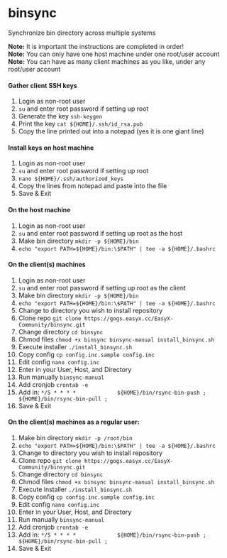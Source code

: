 # binsync

Synchronize bin directory across multiple systems

**Note:** It is important the instructions are completed in order!<br />
**Note:** You can only have one host machine under one root/user account<br />
**Note:** You can have as many client machines as you like, under any root/user account<br />

#### Gather client SSH keys
1. Login as non-root user
2. `su` and enter root password if setting up root
3. Generate the key `ssh-keygen`
4. Print the key `cat ${HOME}/.ssh/id_rsa.pub`
5. Copy the line printed out into a notepad (yes it is one giant line)

#### Install keys on host machine
1. Login as non-root user
2. `su` and enter root password if setting up root
3. `nano ${HOME}/.ssh/authorized_keys`
4. Copy the lines from notepad and paste into the file
5. Save & Exit

#### On the host machine
1. Login as non-root user
2. `su` and enter root password if setting up root as the host
3. Make bin directory `mkdir -p ${HOME}/bin`
4. `echo "export PATH=${HOME}/bin:\$PATH" | tee -a ${HOME}/.bashrc`

#### On the client(s) machines
1. Login as non-root user
2. `su` and enter root password if setting up root as the client
2. Make bin directory `mkdir -p ${HOME}/bin`
3. `echo "export PATH=${HOME}/bin:\$PATH" | tee -a ${HOME}/.bashrc`
4. Change to directory you wish to install repository
5. Clone repo `git clone https://gogs.easyx.cc/EasyX-Community/binsync.git`
6. Change directory `cd binsync`
7. Chmod files `chmod +x binsync binsync-manual install_binsync.sh`
8. Execute installer `./install_binsync.sh`
9. Copy config `cp config.inc.sample config.inc`
10. Edit config `nano config.inc`
11. Enter in your User, Host, and Directory
12. Run manually `binsync-manual`
13. Add cronjob `crontab -e`
14. Add in: `*/5 * * * *             ${HOME}/bin/rsync-bin-push ; ${HOME}/bin/rsync-bin-pull ;`
15. Save & Exit

#### On the client(s) machines as a regular user:
1. Make bin directory `mkdir -p /root/bin`
2. `echo "export PATH=${HOME}/bin:\$PATH" | tee -a ${HOME}/.bashrc`
3. Change to directory you wish to install repository
4. Clone repo `git clone https://gogs.easyx.cc/EasyX-Community/binsync.git`
5. Change directory `cd binsync`
6. Chmod files `chmod +x binsync binsync-manual install_binsync.sh`
7. Execute installer `./install_binsync.sh`
8. Copy config `cp config.inc.sample config.inc`
9. Edit config `nano config.inc`
10. Enter in your User, Host, and Directory
11. Run manually `binsync-manual`
12. Add cronjob `crontab -e`
13. Add in: `*/5 * * * *             ${HOME}/bin/rsync-bin-push ; ${HOME}/bin/rsync-bin-pull ;`
14. Save & Exit

